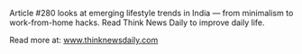 Article #280 looks at emerging lifestyle trends in India — from minimalism to work-from-home hacks. Read Think News Daily to improve daily life.

Read more at: www.thinknewsdaily.com